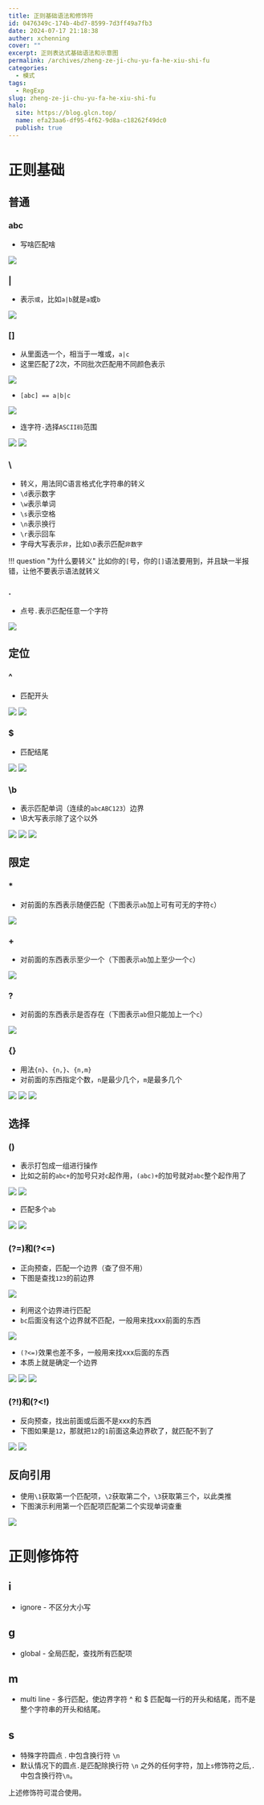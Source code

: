 ```yaml
---
title: 正则基础语法和修饰符
id: 0476349c-174b-4bd7-8599-7d3ff49a7fb3
date: 2024-07-17 21:18:38
auther: xchenning
cover: ""
excerpt: 正则表达式基础语法和示意图
permalink: /archives/zheng-ze-ji-chu-yu-fa-he-xiu-shi-fu
categories:
  - 模式
tags:
  - RegExp
slug: zheng-ze-ji-chu-yu-fa-he-xiu-shi-fu
halo:
  site: https://blog.glcn.top/
  name: efa23aa6-df95-4f62-9d8a-c18262f49dc0
  publish: true
---
```


# 正则基础

## 普通

### abc

- 写啥匹配啥

![](http://img.glcn.top/piclist/Pasted%20image%2020240109195626.png)

### |

- 表示`或`，比如`a|b`就是`a`或`b`

![](http://img.glcn.top/piclist/Pasted%20image%2020240109210956.png)

### \[\]

- 从里面选一个，相当于一堆或，`a|c`
- 这里匹配了2次，不同批次匹配用不同颜色表示

![](http://img.glcn.top/piclist/Pasted%20image%2020240109195446.png)

- `[abc] == a|b|c`

![](http://img.glcn.top/piclist/Pasted%20image%2020240109195941.png)

- 连字符`-`选择`ASCII码`范围

![](http://img.glcn.top/piclist/Pasted%20image%2020240109200953.png)
![](http://img.glcn.top/piclist/Pasted%20image%2020240109210719.png)
### \\

- 转义，用法同C语言格式化字符串的转义
- `\d`表示数字
- `\w`表示单词
- `\s`表示空格
- `\n`表示换行
- `\r`表示回车
- 字母大写表示`非`，比如`\D`表示匹配`非数字`

!!! question "为什么要转义"
	比如你的`[`号，你的`[]`语法要用到，并且缺一半报错，让他不要表示语法就转义

### .

- 点号`.`表示匹配任意一个字符

![](http://img.glcn.top/piclist/Pasted%20image%2020240109205207.png)

## 定位

### ^

- 匹配开头

![](http://img.glcn.top/piclist/Pasted%20image%2020240109194015.png)
![](http://img.glcn.top/piclist/Pasted%20image%2020240109194028.png)

### $

- 匹配结尾

![](http://img.glcn.top/piclist/Pasted%20image%2020240109194329.png)
![](http://img.glcn.top/piclist/Pasted%20image%2020240109194346.png)

### \\b

- 表示匹配单词（连续的`abcABC123`）边界
- \\B大写表示除了这个以外

![](http://img.glcn.top/piclist/Pasted%20image%2020240109194548.png)
![](http://img.glcn.top/piclist/Pasted%20image%2020240109194754.png)
![](http://img.glcn.top/piclist/Pasted%20image%2020240109194803.png)

## 限定

### \*

- 对前面的东西表示随便匹配（下图表示`ab`加上可有可无的字符`c`）

![](http://img.glcn.top/piclist/Pasted%20image%2020240109203546.png)

### +

- 对前面的东西表示至少一个（下图表示`ab`加上至少一个`c`）

![](http://img.glcn.top/piclist/Pasted%20image%2020240109203806.png)

### ?

- 对前面的东西表示是否存在（下图表示`ab`但只能加上一个`c`）

![](http://img.glcn.top/piclist/Pasted%20image%2020240109204115.png)

### \{\}

- 用法`{n}`、`{n,}`、`{n,m}`
- 对前面的东西指定个数，`n`是最少几个，`m`是最多几个

![](http://img.glcn.top/piclist/Pasted%20image%2020240109204518.png)
![](http://img.glcn.top/piclist/Pasted%20image%2020240109204531.png)
![](http://img.glcn.top/piclist/Pasted%20image%2020240109204841.png)

## 选择

### \(\)

- 表示打包成一组进行操作
- 比如之前的`abc+`的加号只对`c`起作用，`(abc)+`的加号就对`abc`整个起作用了

![](http://img.glcn.top/piclist/Pasted%20image%2020240109211433.png)
![](http://img.glcn.top/piclist/Pasted%20image%2020240109211454.png)

- 匹配多个`ab`

![](http://img.glcn.top/piclist/Pasted%20image%2020240109211601.png)
![](http://img.glcn.top/piclist/Pasted%20image%2020240109211627.png)

### (?=)和(?<=)

- 正向预查，匹配一个边界（查了但不用）
- 下图是查找`123`的前边界

![](http://img.glcn.top/piclist/Pasted%20image%2020240109212729.png)

- 利用这个边界进行匹配
- `bc`后面没有这个边界就不匹配，一般用来找xxx前面的东西

![](http://img.glcn.top/piclist/Pasted%20image%2020240109212942.png)

- `(?<=)`效果也差不多，一般用来找xxx后面的东西
- 本质上就是确定一个边界

![](http://img.glcn.top/piclist/Pasted%20image%2020240109213159.png)
![](http://img.glcn.top/piclist/Pasted%20image%2020240109213217.png)
![](http://img.glcn.top/piclist/Pasted%20image%2020240109213243.png)

### (?!)和(?<!)

- 反向预查，找出前面或后面不是xxx的东西
- 下图如果是`12`，那就把`12`的`1`前面这条边界砍了，就匹配不到了

![](http://img.glcn.top/piclist/Pasted%20image%2020240109213853.png)
![](http://img.glcn.top/piclist/Pasted%20image%2020240109213954.png)

## 反向引用

- 使用`\1`获取第一个匹配项，`\2`获取第二个，`\3`获取第三个，以此类推
- 下图演示利用第一个匹配项匹配第二个实现单词查重

![](http://img.glcn.top/piclist/Pasted%20image%2020240110002144.png)

# 正则修饰符

## i

- ignore - 不区分大小写

## g

- global - 全局匹配，查找所有匹配项

## m

- multi line - 多行匹配，使边界字符 ^ 和 $ 匹配每一行的开头和结尾，而不是整个字符串的开头和结尾。

## s

- 特殊字符圆点 . 中包含换行符 `\n`
- 默认情况下的圆点`.`是匹配除换行符 `\n` 之外的任何字符，加上`s`修饰符之后,`.`中包含换行符`\n`。

上述修饰符可混合使用。